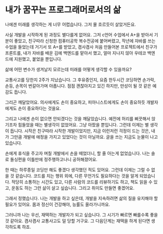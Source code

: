 # 내가 꿈꾸는 프로그래머로서의 삶

나에겐 미래를 생각하는 게 너무 어렵습니다.
그저 물 흐르듯이 살았거든요.

사실 개발을 시작하게 된 과정도 별다를게 없어요.
그저 c언어 수업에서 A+을 받아서 기분이 좋았고,
친구따라 신청한 컴퓨터공학 복수전공에 붙어버렸고,
작년에 자바를 쓰는 수업을 들었는데 거기서 또 A+를 받았고,
겸사겸사 처음 만들어본 프로젝트에서 친구가 프론트를, 내가 자바를 배운 김에 백엔드를 맡아서 했고,
얼마 지나지 않아 우테코 백엔드에 지원했고, 붙었을 뿐입니다.

삶에 어떤 변수가 생겨날지 모르는데 미래를 어떻게 생각할 수 있을까요?
 
교통사고를 당한지 2주가 지났습니다.
그 후유증인지, 요즘 한두시간 코딩하면 손가락, 손등, 손목이 번갈아가며 아픕니다.
점점 괜찮아지고 있긴 하지만, 만성이 될 것 같은 예감도 듭니다.

그리곤 깨달았어요.
의사에게도 손이 중요하고, 피아니스트에게도 손이 중요하듯
개발자에게도 손이 중요하다는 것을요.

그리고 나에겐 손이 없으면 안되겠다는 것을 깨달았습니다.
예전에 허리를 삐끗해서 앉기조차 힘들었을 때는 별생각이 없었어요. 그냥 아팠을 뿐입니다.
그런데 이제는 별 생각이 듭니다.
시작은 친구따라 시작한 개발이었지만,
지금 이런저런 걱정이 드는 것은, 내가 그만큼 개발에 애정을 가지고 있었다는 것이 아닐까요.
글을 쓰는 지금도 눈물이 나고 있습니다.

손에게 휴식을 주고자 며칠 개발에서 손을 떼었더니, 할 줄 아는게 없었습니다.
나는 솔로 돌싱편을 이틀만에 정주행하고나니 공허해졌어요.

한 때는 하루종일 코딩만 해도 좋겠다 생각했던 적도 있어요.
그런데 이제는 그럴 수 없을 것 같습니다.
코드를 치는 행위 외에, 다른 무언가도 필요하다는 것을 알게 되었습니다.
적당히 소통하는 시간도 있고, 다른 사람의 코드를 리뷰하기도 하고, 책도 읽을 수 있고, 운동도 하는 그런 삶이 살고 싶습니다.
그리고 취미도 만들면 좋겠어요.

그래서 정했습니다.
나는 개발을 하고 싶은데, 개발을 지속하려면 삶의 질을 유지해야 할 필요가 있어요.
몸과 정신이 건강해야, 능률도 올라가니까요.

그러니까 나는 우선, 재택하는 개발자가 되고 싶습니다.
그 시기가 빠르면 빠를수록 좋을 것 같아요.
겸사겸사 교통사고도 덜 당할 거구요.
그 다음단계는 재택을 하게 된다면 생각하도록 하죠.
